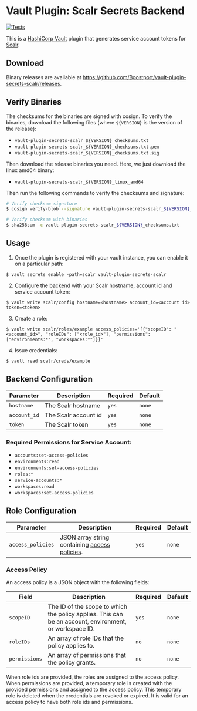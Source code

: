 # Vault Plugin: Scalr Secrets Backend
[![Tests](https://github.com/Boostport/vault-plugin-secrets-scalr/actions/workflows/tests.yml/badge.svg)](https://github.com/Boostport/vault-plugin-secrets-scalr/actions/workflows/tests.yml)

This is a [HashiCorp Vault](https://www.github.com/hashicorp/vault) plugin that generates service account tokens for [Scalr](https://scalr.com/).

## Download
Binary releases are available at https://github.com/Boostport/vault-plugin-secrets-scalr/releases.

## Verify Binaries
The checksums for the binaries are signed with cosign. To verify the binaries, download the following files (where
`${VERSION}` is the version of the release):
- `vault-plugin-secrets-scalr_${VERSION}_checksums.txt`
- `vault-plugin-secrets-scalr_${VERSION}_checksums.txt.pem`
- `vault-plugin-secrets-scalr_${VERSION}_checksums.txt.sig`

Then download the release binaries you need. Here, we just download the linux amd64 binary:
-  `vault-plugin-secrets-scalr_${VERSION}_linux_amd64`

Then run the following commands to verify the checksums and signature:
```sh
# Verify checksum signature
$ cosign verify-blob --signature vault-plugin-secrets-scalr_${VERSION}_checksums.txt.sig --certificate vault-plugin-secrets-scalr_${VERSION}_checksums.txt.pem vault-plugin-secrets-scalr_${VERSION}_checksums.txt --certificate-identity "https://github.com/Boostport/vault-plugin-secrets-scalr/.github/workflows/release.yml@refs/tags/v${VERSION}" --certificate-oidc-issuer "https://token.actions.githubusercontent.com"

# Verify checksum with binaries
$ sha256sum -c vault-plugin-secrets-scalr_${VERSION}_checksums.txt
```

## Usage
1. Once the plugin is registered with your vault instance, you can enable it
   on a particular path:
```shell
$ vault secrets enable -path=scalr vault-plugin-secrets-scalr
```
2. Configure the backend with your Scalr hostname, account id and service account token:
```shell
$ vault write scalr/config hostname=<hostname> account_id=<account id> token=<token>
```
3. Create a role:
```shell
$ vault write scalr/roles/example access_policies='[{"scopeID": "<account_id>", "roleIDs": ["<role_id>"], "permissions": ["environments:*", "workspaces:*"]}]'
```
4. Issue credentials:
```shell
$ vault read scalr/creds/example
```

## Backend Configuration
| Parameter    | Description          | Required | Default |
|--------------|----------------------|----------|---------|
| `hostname`   | The Scalr hostname   | `yes`    | `none`  |
| `account_id` | The Scalr account id | `yes`    | `none`  |
| `token`      | The Scalr token      | `yes`    | `none`  |

### Required Permissions for Service Account:
- `accounts:set-access-policies`
- `environments:read`
- `environments:set-access-policies`
- `roles:*`
- `service-accounts:*`
- `workspaces:read`
- `workspaces:set-access-policies`

## Role Configuration
| Parameter         | Description                                                                                                                | Required | Default  |
|-------------------|----------------------------------------------------------------------------------------------------------------------------|----------|----------|
| `access_policies` | JSON array string containing [access policies](https://docs.scalr.io/docs/identity-and-access-management#access-policies). | `yes`    | `none`   |

### Access Policy
An access policy is a JSON object with the following fields:

| Field         | Description                                                                                            | Required | Default |
|---------------|--------------------------------------------------------------------------------------------------------|----------|---------|
| `scopeID`     | The ID of the scope to which the policy applies. This can be an account, environment, or workspace ID. | `yes`    | `none`  |
| `roleIDs`     | An array of role IDs that the policy applies to.                                                       | `no`     | `none`  |
| `permissions` | An array of permissions that the policy grants.                                                        | `no`     | `none`  |

When role ids are provided, the roles are assigned to the access policy. When permissions are provided, a temporary role
is created with the provided permissions and assigned to the access policy. This temporary role is deleted when the
credentials are revoked or expired. It is valid for an access policy to have both role ids and permissions.